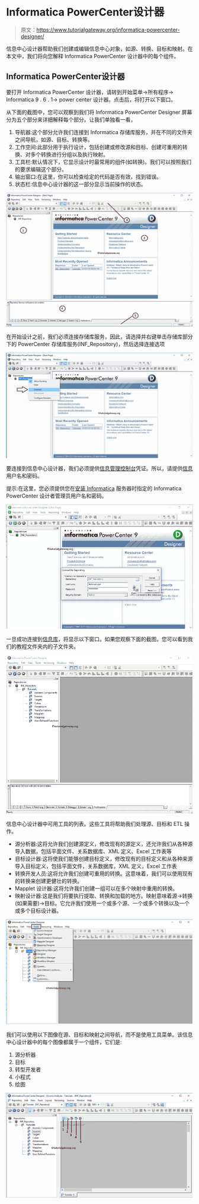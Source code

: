 # Informatica PowerCenter设计器

> 原文：<https://www.tutorialgateway.org/informatica-powercenter-designer/>

信息中心设计器帮助我们创建或编辑信息中心对象，如源、转换、目标和映射。在本文中，我们将向您解释 Informatica PowerCenter 设计器中的每个组件。

## Informatica PowerCenter设计器

要打开 Informatica PowerCenter 设计器，请转到开始菜单->所有程序-> Informatica 9 . 6 . 1-> power center 设计器。点击后，将打开以下窗口。

从下面的截图中，您可以观察到我们将 Informatica PowerCenter Designer 屏幕分为五个部分来详细解释每个部分。让我们单独看一看，

1.  导航器:这个部分允许我们连接到 Informatica 存储库服务，并在不同的文件夹之间导航，如源、目标、转换等。
2.  工作空间:此部分用于执行设计，包括创建或修改源和目标、创建可重用的转换、对多个转换进行分组以及执行映射。
3.  工具栏:默认情况下，它显示设计时最常用的组件(如转换)。我们可以按照我们的要求编辑这个部分。
4.  输出窗口:在这里，你可以检查给定的代码是否有效，找到错误。
5.  状态栏:信息中心设计器的这一部分显示当前操作的状态。

![Informatica PowerCenter Designer 1](img/6a09c08de37830c2ed626a8ca95a1563.png)

在开始设计之前，我们必须连接存储库服务，因此，请选择并右键单击存储库部分下的 PowerCenter 存储库服务(INF_Repository)，然后选择连接选项

![Informatica PowerCenter Designer 2](img/ca89b33ecdedc0f2c904ead4f2ac520b.png)

要连接到信息中心设计器，我们必须提供[信息管理控制台](https://www.tutorialgateway.org/informatica-admin-console/)凭证。所以，请提供[信息](https://www.tutorialgateway.org/informatica/)用户名和密码。

提示:在这里，您必须提供您在[安装 Informatica](https://www.tutorialgateway.org/how-to-install-informatica/) 服务器时指定的 Informatica PowerCenter 设计者管理员用户名和密码。

![Informatica PowerCenter Designer 3](img/94f8d80d63361b2bfd960a0a92f0d45f.png)

一旦成功连接到[信息库](https://www.tutorialgateway.org/informatica-repository/)，将显示以下窗口。如果您观察下面的截图，您可以看到我们的教程文件夹内的子文件夹。

![Informatica PowerCenter Designer 4](img/a99fd2d37bdf54bcbfd39ead6d394acd.png)

信息中心设计器中可用工具的列表。这些工具将帮助我们处理源、目标和 ETL 操作。

*   源分析器:这将允许我们创建源定义，修改现有的源定义，还允许我们从各种源导入数据，包括平面文件、关系数据库、XML 定义、Excel 工作表等
*   目标设计器:这将使我们能够创建目标定义，修改现有的目标定义和从各种来源导入目标定义，包括平面文件，关系数据库，XML 定义，Excel 工作表
*   转换开发人员:这将允许我们创建可重用的转换。这意味着，我们可以使用现有的转换来创建更健壮的转换。
*   Mapplet 设计器:这将允许我们创建一组可以在多个映射中重用的转换。
*   映射设计器:这是我们将要执行提取、转换和加载的地方。映射意味着源->转换(如果需要)->目标。它允许我们使用一个或多个源、一个或多个转换以及一个或多个目标设计器。

![Informatica PowerCenter Designer 5](img/48e6f1525f3d098da4978b89481015b8.png)

我们可以使用以下图像在源、目标和映射之间导航，而不是使用工具菜单。该信息中心设计器中的每个图像都属于一个组件，它们是:

1.  源分析器
2.  目标
3.  转型开发者
4.  小程式
5.  绘图

![Informatica PowerCenter Designer 6](img/90440c59b4061e80ca93e94cd93cf2a8.png)